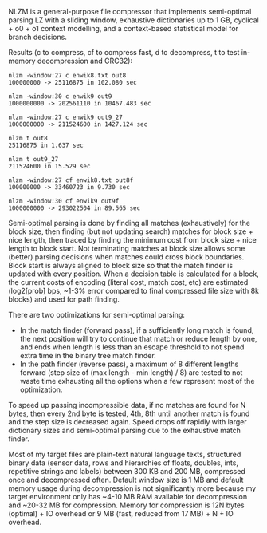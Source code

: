 NLZM is a general-purpose file compressor that implements semi-optimal parsing LZ with a sliding window, exhaustive dictionaries up to 1 GB, cyclical + o0 + o1 context modelling, and a context-based statistical model for branch decisions.

Results (c to compress, cf to compress fast, d to decompress, t to test in-memory decompression and CRC32):
```
nlzm -window:27 c enwik8.txt out8
100000000 -> 25116875 in 102.080 sec

nlzm -window:30 c enwik9 out9
1000000000 -> 202561110 in 10467.483 sec

nlzm -window:27 c enwik9 out9_27
1000000000 -> 211524600 in 1427.124 sec

nlzm t out8
25116875 in 1.637 sec

nlzm t out9_27
211524600 in 15.529 sec

nlzm -window:27 cf enwik8.txt out8f
100000000 -> 33460723 in 9.730 sec

nlzm -window:30 cf enwik9 out9f
1000000000 -> 293022504 in 89.565 sec
```

Semi-optimal parsing is done by finding all matches (exhaustively) for the block size, then finding (but not updating search) matches for block size + nice length, then traced by finding the minimum cost from block size + nice length to block start. Not terminating matches at block size allows some (better) parsing decisions when matches could cross block boundaries. Block start is always aligned to block size so that the match finder is updated with every position. When a decision table is calculated for a block, the current costs of encoding (literal cost, match cost, etc) are estimated (log2[prob] bps, ~1-3% error compared to final compressed file size with 8k blocks) and used for path finding.

There are two optimizations for semi-optimal parsing:
- In the match finder (forward pass), if a sufficiently long match is found, the next position will try to continue that match or reduce length by one, and ends when length is less than an escape threshold to not spend extra time in the binary tree match finder.
- In the path finder (reverse pass), a maximum of 8 different lengths forward (step size of (max length - min length) / 8) are tested to not waste time exhausting all the options when a few represent most of the optimization.

To speed up passing incompressible data, if no matches are found for N bytes, then every 2nd byte is tested, 4th, 8th until another match is found and the step size is decreased again. Speed drops off rapidly with larger dictionary sizes and semi-optimal parsing due to the exhaustive match finder.

Most of my target files are plain-text natural language texts, structured binary data (sensor data, rows and hierarchies of floats, doubles, ints, repetitive strings and labels) between 300 KB and 200 MB, compressed once and decompressed often. Default window size is 1 MB and default memory usage during decompression is not significantly more because my target environment only has ~4-10 MB RAM available for decompression and ~20-32 MB for compression. Memory for compression is 12N bytes (optimal) + IO overhead or 9 MB (fast, reduced from 17 MB) + N + IO overhead.
